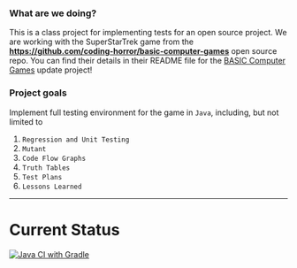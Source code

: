 ### What are we doing?

This is a class project for implementing tests for an open source project. We are working with the SuperStarTrek game from the **https://github.com/coding-horror/basic-computer-games** open source repo. You can find their details in their README file for the [BASIC Computer Games](https://en.wikipedia.org/wiki/BASIC_Computer_Games) update project!

### Project goals

Implement full testing environment for the game in `Java`, including, but not limited to 

1. `Regression and Unit Testing`
2. `Mutant`
3. `Code Flow Graphs`
4. `Truth Tables`
5. `Test Plans`
6. `Lessons Learned`


-------

# Current Status

[![Java CI with Gradle](https://github.com/gaaliciA1990/TestingDebugging_GroupProject/actions/workflows/gradle.yml/badge.svg)](https://github.com/gaaliciA1990/TestingDebugging_GroupProject/actions/workflows/gradle.yml)
